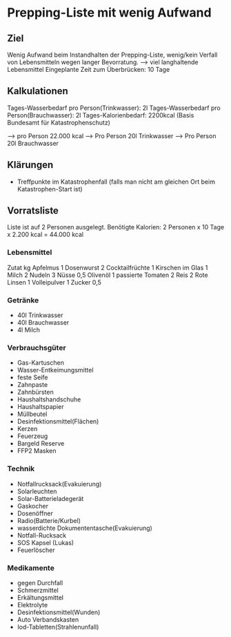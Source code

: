 # Prepping-Liste mit wenig Aufwand

## Ziel
Wenig Aufwand beim Instandhalten der Prepping-Liste, wenig/kein Verfall von Lebensmitteln wegen langer Bevorratung.
--> viel langhaltende Lebensmittel
Eingeplante Zeit zum Überbrücken: 10 Tage

## Kalkulationen

Tages-Wasserbedarf pro Person(Trinkwasser): 2l
Tages-Wasserbedarf pro Person(Brauchwasser): 2l
Tages-Kalorienbedarf: 2200kcal (Basis Bundesamt für Katastrophenschutz)

--> pro Person 22.000 kcal
--> Pro Person 20l Trinkwasser
--> Pro Person 20l Brauchwasser


## Klärungen

- Treffpunkte im Katastrophenfall (falls man nicht am gleichen Ort beim Katastrophen-Start ist)


## Vorratsliste

Liste ist auf 2 Personen ausgelegt.
Benötigte Kalorien: 2 Personen x 10 Tage x 2.200 kcal = 44.000 kcal

### Lebensmittel
Zutat kg
Apfelmus	1
Dosenwurst	2
Cocktailfrüchte	1
Kirschen im Glas	1
Milch	2
Nudeln	3
Nüsse	0,5
Olivenöl	1
passierte Tomaten	2
Reis	2
Rote Linsen	1
Volleipulver	1
Zucker	0,5

### Getränke

- 40l Trinkwasser
- 40l Brauchwasser
- 4l Milch


### Verbrauchsgüter

- Gas-Kartuschen
- Wasser-Entkeimungsmittel
- feste Seife
- Zahnpaste
- Zahnbürsten
- Haushaltshandschuhe
- Haushaltspapier
- Müllbeutel
- Desinfektionsmittel(Flächen)
- Kerzen
- Feuerzeug
- Bargeld Reserve
- FFP2 Masken

### Technik

- Notfallrucksack(Evakuierung)
- Solarleuchten
- Solar-Batterieladegerät
- Gaskocher
- Dosenöffner
- Radio(Batterie/Kurbel)
- wasserdichte Dokumententasche(Evakuierung)
- Notfall-Rucksack
- SOS Kapsel (Lukas)
- Feuerlöscher

### Medikamente

- gegen Durchfall
- Schmerzmittel
- Erkältungsmittel
- Elektrolyte
- Desinfektionsmittel(Wunden)
- Auto Verbandskasten
- Iod-Tabletten(Strahlenunfall)
